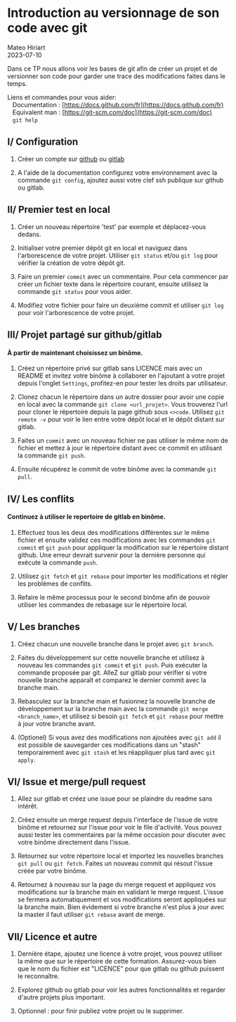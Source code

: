 # Introduction au versionnage de son code avec git
Mateo Hiriart  
2023-07-10

Dans ce TP nous allons voir les bases de git afin de créer un projet et de versionner
son code pour garder une trace des modifications faites dans le temps.


Liens et commandes pour vous aider:  
&nbsp;&nbsp; Documentation :  [https://docs.github.com/fr](https://docs.github.com/fr)  
&nbsp;&nbsp; Equivalent man :  [https://git-scm.com/doc](https://git-scm.com/doc)  
&nbsp;&nbsp; `git help`

## I/ Configuration
1) Créer un compte sur [github](https://github.com/) ou [gitlab](https://gitlab.com)

2) A l'aide de la documentation configurez votre environnement avec la commande `git config`, ajoutez aussi votre clef ssh publique sur github ou gitlab.

## II/ Premier test en local

1) Créer un nouveau répertoire 'test' par exemple et déplacez-vous dedans.

2) Initialiser votre premier dépôt git en local et naviguez dans l'arborescence de votre projet.
Utiliser ``git status`` et/ou ``git log`` pour vérifier la création de votre dépôt git.

3) Faire un premier `commit` avec un commentaire. Pour cela commencer par créer un fichier texte dans le répertoire courant, ensuite utilisez la commande `git status` pour vous aider.

4) Modifiez votre fichier pour faire un deuxième commit et utiliser `git log` pour voir l'arborescence
de votre projet.


## III/ Projet partagé sur github/gitlab
#### À partir de maintenant choisissez un binôme.

1) Créez un répertoire privé sur gitlab sans LICENCE mais avec un README et invitez votre binôme à collaborer en l'ajoutant à votre projet depuis l'onglet `Settings`, profitez-en pour tester les droits par utilisateur.

2) Clonez chacun le répertoire dans un autre dossier pour avoir une copie en local avec la commande `git clone <url_projet>`. Vous trouverez l'url pour cloner le répertoire depuis la page github sous `<>code`. Utilisez `git remote -v` pour voir le lien entre votre dépôt local et le dépôt distant sur gitlab.

3) Faites un `commit` avec un nouveau fichier ne pas utiliser le même nom de fichier et mettez à jour le répertoire distant avec ce commit en utilisant la commande `git push`.

4) Ensuite récupérez le commit de votre binôme avec la commande `git pull`.

## IV/ Les conflits
#### Continuez à utiliser le repertoire de gitlab en binôme.

1) Effectuez tous les deux des modifications différentes sur le même fichier et ensuite validez ces modifications avec les commandes `git commit` et `git push`
pour appliquer la modification sur le répertoire distant github. Une erreur devrait survenir pour la dernière personne qui exécute la commande `push`.

2) Utilisez `git fetch` et `git rebase` pour importer les modifications et régler les problèmes de conflits.

3) Refaire le même processus pour le second binôme afin de pouvoir utiliser les commandes de rebasage sur le répertoire local.

## V/ Les branches

1) Créez chacun une nouvelle branche dans le projet avec `git branch`.

2) Faites du développement sur cette nouvelle branche et utilisez à nouveau les commandes `git commit` et `git push`. Puis exécuter la commande proposée par git.
AlleZ sur gitlab pour vérifier si votre nouvelle branche apparaît et comparez le dernier commit avec la branche main.

3) Rebasculez sur la branche main et fusionnez la nouvelle branche de développement sur la branche main avec la commande `git merge <branch_name>`, et utilisez si besoin  `git fetch` et `git rebase` pour mettre à jour votre branche avant.

4) (Optionel) Si vous avez des modifications non ajoutées avec `git add` il est possible de sauvegarder ces modifications dans un "stash" temporairement avec `git stash` et les réappliquer plus tard avec `git apply`.

## VI/ Issue et merge/pull request

1) Allez sur gitlab et créez une issue pour se plaindre du readme sans intérêt.

2) Créez ensuite un merge request depuis l'interface de l'issue de votre binôme et retournez sur l'issue pour voir le file d'activité. Vous pouvez aussi tester les commentaires par la même occasion pour discuter avec votre binôme directement dans l'issue.

3) Retournez sur votre répertoire local et importez les nouvelles branches `git pull` ou `git fetch`. Faites un nouveau commit qui résout l'issue créée par votre binôme.

4) Retournez à nouveau sur la page du merge request et appliquez vos modifications sur la branche main en validant le merge request. L'issue se fermera automatiquement et vos modifications seront appliquées sur la branche main. Bien évidement si votre branche n'est plus à jour avec la master il faut utiliser `git rebase` avant de merge.

## VII/ Licence et autre

1) Dernière étape, ajoutez une licence à votre projet, vous pouvez utiliser la même que sur le répertoire de cette formation. Assurez-vous bien que le nom du fichier est "LICENCE" pour que gitlab ou github puissent le reconnaître.

3) Explorez github ou gitlab pour voir les autres fonctionnalités et regarder d'autre projets plus important.

2) Optionnel : pour finir publiez votre projet ou le supprimer.
